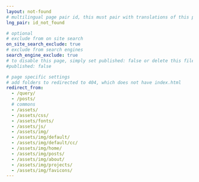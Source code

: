 ```yaml
---
layout: not-found
# multilingual page pair id, this must pair with translations of this page. (This name must be unique)
lng_pair: id_not_found

# optional
# exclude from on site search
on_site_search_exclude: true
# exclude from search engines
search_engine_exclude: true
# to disable this page, simply set published: false or delete this file
#published: false

# page specific settings
# add folders to redirected to 404, which does not have index.html
redirect_from:
  - /query/
  - /posts/
  # commons
  - /assets/
  - /assets/css/
  - /assets/fonts/
  - /assets/js/
  - /assets/img/
  - /assets/img/default/
  - /assets/img/default/cc/
  - /assets/img/home/
  - /assets/img/posts/
  - /assets/img/about/
  - /assets/img/projects/
  - /assets/img/favicons/
---
```


